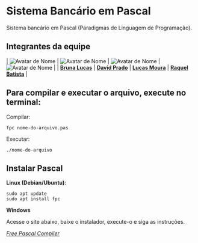 # Sistema Bancário em Pascal
Sistema bancário em Pascal (Paradigmas de Linguagem de Programação).

## Integrantes da equipe

| ![Avatar de Nome](https://avatars.githubusercontent.com/u/151275054?v=4) | ![Avatar de Nome](https://avatars.githubusercontent.com/u/157995967?v=4) |  ![Avatar de Nome](https://avatars.githubusercontent.com/u/141539000?v=4) |  ![Avatar de Nome](https://avatars.githubusercontent.com/u/127448581?v=4) |
| **[Bruna Lucas](https://github.com/BrunaLucad2004)** | **[David Prado](https://github.com/davdprad)** | **[Lucas Moura](https://github.com/lucasEduu)** | **[Raquel Batista](https://github.com/kellmb)** |

## Para compilar e executar o arquivo, execute no terminal:
Compilar: 
    
    fpc nome-do-arquivo.pas

Executar:

    ./nome-do-arquivo


## Instalar Pascal
**Linux (Debian/Ubuntu)**:

    sudo apt update
    sudo apt install fpc

**Windows**

Acesse o site abaixo, baixe o instalador, execute-o e siga as instruções.

*[Free Pascal Compiler](https://www.freepascal.org/download.var)*
